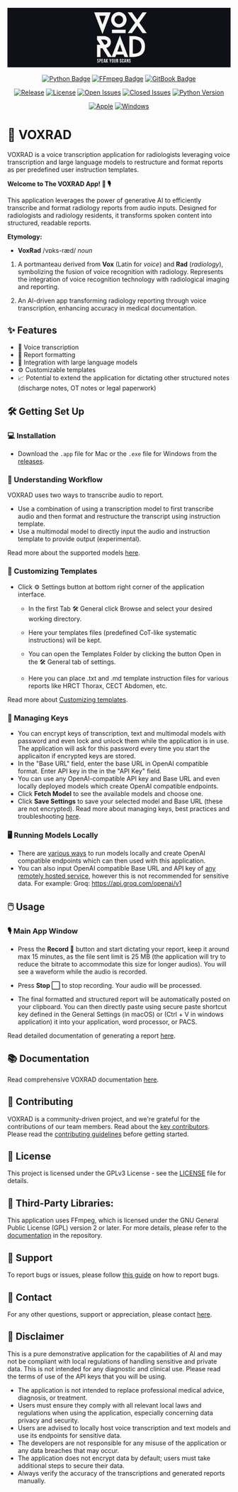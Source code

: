 <p align="center">
  <img src="images/voxrad_logo.jpg" alt="VOXRAD Logo" />
</p>

<div align="center">
  
[![Python Badge](https://img.shields.io/badge/Python-3776AB?logo=python&logoColor=fff&style=for-the-badge)](#)
[![FFmpeg Badge](https://img.shields.io/badge/FFmpeg-007808?logo=ffmpeg&logoColor=fff&style=for-the-badge)](https://github.com/drankush/voxrad/blob/main/docs/FFmpeg.md)
[![GitBook Badge](https://img.shields.io/badge/GitBook-BBDDE5?logo=gitbook&logoColor=000&style=for-the-badge)](https://voxrad.gitbook.io/voxrad)


[![Release](https://flat.badgen.net/badge/release/0.1.0-beta/blue?icon=github)](https://github.com/drankush/voxrad/releases)
[![License](https://flat.badgen.net/badge/license/GPLv3/green?icon=github)](https://github.com/drankush/voxrad/blob/main/LICENSE)
[![Open Issues](https://flat.badgen.net/badge/issues/open-00/orange?icon=github)](https://github.com/drankush/voxrad/issues)
[![Closed Issues](https://flat.badgen.net/badge/issues/closed-22/red?icon=github)](https://github.com/drankush/voxrad/issues?q=is%3Aissue+is%3Aclosed)
[![Python Version](https://flat.badgen.net/badge/python/3.11%20|%203.12/blue?icon=github)](#)

[![Apple](https://flat.badgen.net/badge/icon/apple?icon=apple&label)](https://github.com/drankush/voxrad/releases/download/beta/VoxRad_macOS_v0.1.0-beta.zip)
[![Windows](https://flat.badgen.net/badge/icon/windows?icon=windows&label)](https://github.com/drankush/voxrad/releases/download/beta/VoxRad_winOS_v0.1.0-beta.zip)


</div>

# 🚀 VOXRAD 

VOXRAD is a voice transcription application for radiologists leveraging voice transcription and large language models to restructure and format reports as per predefined user instruction templates.

**Welcome to The VOXRAD App! 🌟 🎙**

This application leverages the power of generative AI to efficiently transcribe and format radiology reports from audio inputs. Designed for radiologists and radiology residents, it transforms spoken content into structured, readable reports.

**Etymology:**

-  **VoxRad** /vɒks-ræd/ *noun*

1. A portmanteau derived from **Vox** (Latin for *voice*) and **Rad** (*radiology*), symbolizing the fusion of voice recognition with radiology. Represents the integration of voice recognition technology with radiological imaging and reporting.

2. An AI-driven app transforming radiology reporting through voice transcription, enhancing accuracy in medical documentation.

## ✨ Features 

- 🎤 Voice transcription
- 📝 Report formatting
- 🤖 Integration with large language models
- ⚙️ Customizable templates
- 📈 Potential to extend the application for dictating other structured notes (discharge notes, OT notes or legal paperwork)


## 🛠️ Getting Set Up

### 💻 Installation 

- Download the `.app` file for Mac or the `.exe` file for Windows from the [releases](https://github.com/drankush/voxrad/releases).

### 🔄 Understanding Workflow
VOXRAD uses two ways to transcribe audio to report.

- Use a combination of using a transcription model to first transcribe audio and then format and restructure the transcript using instruction template.
- Use a multimodal model to directly input the audio and instruction template to provide output (experimental).

Read more about the supported models [here](https://voxrad.gitbook.io/voxrad/fundamentals/getting-set-up/understanding-workflow#supported-llms).

### 📄 Customizing Templates

- Click ⚙️ Settings button at bottom right corner of the application interface.

  -  In the first Tab  🛠 General click Browse and select your desired working directory. 

  -  Here your templates files (predefined CoT-like systematic instructions) will be kept.

  - You can open the Templates Folder by clicking the button Open  in the 🛠 General  tab of settings.

  - Here you can place .txt and .md template instruction files for various reports like HRCT Thorax, CECT Abdomen, etc.

Read more about [Customizing templates](https://voxrad.gitbook.io/voxrad/fundamentals/getting-set-up/customizing-templates).


### 🔐 Managing Keys

- You can encrypt keys of transcription, text and multimodal models with password and even lock and unlock them while the application is in use. The application will ask for this password every time you start the applicaiton if encrypted keys are stored.
- In the "Base URL" field,  enter the base URL in OpenAI compatible format. Enter API key in the in the "API Key" field.
- You can use any OpenAI-compatible API key and Base URL and even locally deployed models which create OpenAI compatible endpoints.
- Click **Fetch Model** to see the available models and choose one.
- Click **Save Settings** to save your selected model and Base URL (these are not encrypted).
Read more about managing keys, best practices and troubleshooting [here](https://voxrad.gitbook.io/voxrad/fundamentals/getting-set-up/managing-keys).

### 🖥️ Running Models Locally

- There are [various ways](https://voxrad.gitbook.io/voxrad/running-models-locally) to run models locally and create OpenAI compatible endpoints which can then used with this application.
- You can also input OpenAI compatible Base URL and API key of [any remotely hosted service](https://voxrad.gitbook.io/voxrad/running-models-locally#remotely-hosted-models), however this is not recommended for sensitive data. For example: Groq: https://api.groq.com/openai/v1

## 🖱️ Usage 

### 🎙 Main App Window 

<!--
<p align="center">
  <img src="images/voxrad_gui.jpg" alt="VOXRAD Logo" />
</p>
-->



- Press the **Record 🔴** button and start dictating your report, keep it around max 15 minutes, as the file sent limit is 25 MB (the application will try to reduce the bitrate to accommodate this size for longer audios). You will see a waveform while the audio is recorded.

- Press **Stop ⬜️** to stop recording. Your audio will be processed.

- The final formatted and structured report will be automatically posted on your clipboard. You can then directly paste using secure paste shortcut key defined in the General Settings (in macOS) or  (Ctrl + V in windows application) it into your application, word processor, or PACS.

Read detailed documentation of generating a report [here](https://voxrad.gitbook.io/voxrad/user-guide/generating-a-report).

## 📚 Documentation 

Read comprehensive VOXRAD documentation [here](http://voxrad.gitbook.io/voxrad).

## 🌟 Contributing 

VOXRAD is a community-driven project, and we're grateful for the contributions of our team members. Read about the [key contributors](https://voxrad.gitbook.io/voxrad/support-and-contact/contributors). Please read the [contributing guidelines](CONTRIBUTING.md) before getting started.

## 📜 License 

This project is licensed under the GPLv3 License - see the [LICENSE](LICENSE) file for details.

## 🧩 Third-Party Libraries:

This application uses FFmpeg, which is licensed under the GNU General Public License (GPL) version 2 or later. For more details, please refer to the [documentation](https://github.com/drankush/voxrad/docs/FFmpeg.md/) in the repository.

## 🐞 Support 

To report bugs or issues, please follow [this guide](https://github.com/drankush/voxrad/blob/main/contributing.md#reporting-bugs) on how to report bugs.

## 📧 Contact 

For any other questions, support or appreciation, please contact [here](mailto:voxrad@drankush.com).

## 🚨 Disclaimer 

This is a pure demonstrative application for the capabilities of AI and may not be compliant with local regulations of handling sensitive and private data. This is not intended for any diagnostic and clinical use. Please read the terms of use of the API keys that you will be using.

- The application is not intended to replace professional medical advice, diagnosis, or treatment.
- Users must ensure they comply with all relevant local laws and regulations when using the application, especially concerning data privacy and security.
- Users are advised to locally host voice transcription and text models and use its endpoints for sensitive data.
- The developers are not responsible for any misuse of the application or any data breaches that may occur.
- The application does not encrypt data by default; users must take additional steps to secure their data.
- Always verify the accuracy of the transcriptions and generated reports manually.

